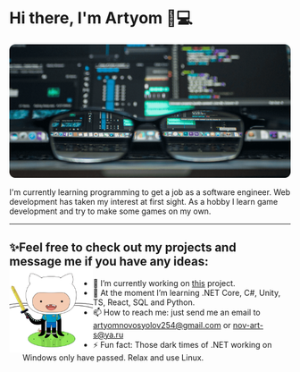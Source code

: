 # Hi there, I'm Artyom 👋💻

![](hat-image.png)

I'm currently learning programming to get a job as a software engineer. Web development has taken my interest 
at first sight. As a hobby I learn game development and try to make some games on my own. 

---

## ✨Feel free to check out my projects and message me if you have any ideas: <img align="left" width="150" height="150" src="adventure-cat.png">

- 🔭 I’m currently working on [this](https://github.com/potyoma/BlogEngine) project.
- 🌱 At the moment I’m learning .NET Core, C#, Unity, TS, React, SQL and Python.
- 📫 How to reach me: just send me an email to artyomnovosyolov254@gmail.com or nov-art-s@ya.ru
- ⚡ Fun fact: Those dark times of .NET working on Windows only have passed. Relax and use Linux.

